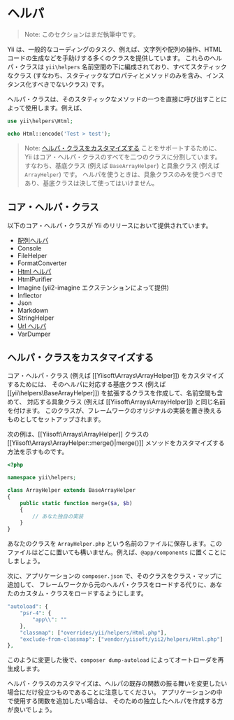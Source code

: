 ヘルパ
======

> Note: このセクションはまだ執筆中です。

Yii は、一般的なコーディングのタスク、例えば、文字列や配列の操作、HTML コードの生成などを手助けする多くのクラスを提供しています。
これらのヘルパ・クラスは `yii\helpers` 名前空間の下に編成されており、すべてスタティックなクラス
(すなわち、スタティックなプロパティとメソッドのみを含み、インスタンス化すべきでないクラス) です。

ヘルパ・クラスは、そのスタティックなメソッドの一つを直接に呼び出すことによって使用します。例えば、

```php
use yii\helpers\Html;

echo Html::encode('Test > test');
```

> Note: [ヘルパ・クラスをカスタマイズする](#customizing-helper-classes) ことをサポートするために、Yii はコア・ヘルパ・クラスのすべてを二つのクラスに分割しています。
> すなわち、基底クラス (例えば `BaseArrayHelper`) と具象クラス (例えば `ArrayHelper`) です。
> ヘルパを使うときは、具象クラスのみを使うべきであり、基底クラスは決して使ってはいけません。


コア・ヘルパ・クラス
--------------------

以下のコア・ヘルパ・クラスが Yii のリリースにおいて提供されています。

- [配列ヘルパ](helper-array.md)
- Console
- FileHelper
- FormatConverter
- [Html ヘルパ](helper-html.md)
- HtmlPurifier
- Imagine (yii2-imagine エクステンションによって提供)
- Inflector
- Json
- Markdown
- StringHelper
- [Url ヘルパ](helper-url.md)
- VarDumper


ヘルパ・クラスをカスタマイズする <span id="customizing-helper-classes"></span>
------------------------------

コア・ヘルパ・クラス (例えば [[Yiisoft\Arrays\ArrayHelper]]) をカスタマイズするためには、
そのヘルパに対応する基底クラス (例えば [[yii\helpers\BaseArrayHelper]]) を拡張するクラスを作成して、名前空間も含めて、
対応する具象クラス (例えば [[Yiisoft\Arrays\ArrayHelper]]) と同じ名前を付けます。
このクラスが、フレームワークのオリジナルの実装を置き換えるものとしてセットアップされます。

次の例は、[[Yiisoft\Arrays\ArrayHelper]] クラスの [[Yiisoft\Arrays\ArrayHelper::merge()|merge()]]
メソッドをカスタマイズする方法を示すものです。

```php
<?php

namespace yii\helpers;

class ArrayHelper extends BaseArrayHelper
{
    public static function merge($a, $b)
    {
        // あなた独自の実装
    }
}
```

あなたのクラスを `ArrayHelper.php` という名前のファイルに保存します。このファイルはどこに置いても構いません。例えば、`@app/components` に置くことにしましょう。

次に、アプリケーションの `composer.json` で、そのクラスをクラス・マップに追加して、
フレームワークから元のヘルパ・クラスをロードする代りに、あなたのカスタム・クラスをロードするようにします。

```php
"autoload": {
    "psr-4": {
        "app\\": ""
    },
    "classmap": ["overrides/yii/helpers/Html.php"],
    "exclude-from-classmap": ["vendor/yiisoft/yii2/helpers/Html.php"]
},
```

このように変更した後で、`composer dump-autoload` によってオートローダを再生成します。

ヘルパ・クラスのカスタマイズは、ヘルパの既存の関数の振る舞いを変更したい場合にだけ役立つものであることに注意してください。
アプリケーションの中で使用する関数を追加したい場合は、
そのための独立したヘルパを作成する方が良いでしょう。
